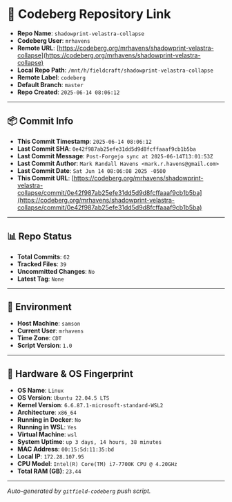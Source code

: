 # 🔗 Codeberg Repository Link

- **Repo Name**: `shadowprint-velastra-collapse`
- **Codeberg User**: `mrhavens`
- **Remote URL**: [https://codeberg.org/mrhavens/shadowprint-velastra-collapse](https://codeberg.org/mrhavens/shadowprint-velastra-collapse)
- **Local Repo Path**: `/mnt/h/fieldcraft/shadowprint-velastra-collapse`
- **Remote Label**: `codeberg`
- **Default Branch**: `master`
- **Repo Created**: `2025-06-14 08:06:12`

---

## 📦 Commit Info

- **This Commit Timestamp**: `2025-06-14 08:06:12`
- **Last Commit SHA**: `0e42f987ab25efe31dd5d9d8fcffaaaf9cb1b5ba`
- **Last Commit Message**: `Post-Forgejo sync at 2025-06-14T13:01:53Z`
- **Last Commit Author**: `Mark Randall Havens <mark.r.havens@gmail.com>`
- **Last Commit Date**: `Sat Jun 14 08:06:08 2025 -0500`
- **This Commit URL**: [https://codeberg.org/mrhavens/shadowprint-velastra-collapse/commit/0e42f987ab25efe31dd5d9d8fcffaaaf9cb1b5ba](https://codeberg.org/mrhavens/shadowprint-velastra-collapse/commit/0e42f987ab25efe31dd5d9d8fcffaaaf9cb1b5ba)

---

## 📊 Repo Status

- **Total Commits**: `62`
- **Tracked Files**: `39`
- **Uncommitted Changes**: `No`
- **Latest Tag**: `None`

---

## 🧭 Environment

- **Host Machine**: `samson`
- **Current User**: `mrhavens`
- **Time Zone**: `CDT`
- **Script Version**: `1.0`

---

## 🧬 Hardware & OS Fingerprint

- **OS Name**: `Linux`
- **OS Version**: `Ubuntu 22.04.5 LTS`
- **Kernel Version**: `6.6.87.1-microsoft-standard-WSL2`
- **Architecture**: `x86_64`
- **Running in Docker**: `No`
- **Running in WSL**: `Yes`
- **Virtual Machine**: `wsl`
- **System Uptime**: `up 3 days, 14 hours, 38 minutes`
- **MAC Address**: `00:15:5d:11:35:bd`
- **Local IP**: `172.28.107.95`
- **CPU Model**: `Intel(R) Core(TM) i7-7700K CPU @ 4.20GHz`
- **Total RAM (GB)**: `23.44`

---

_Auto-generated by `gitfield-codeberg` push script._
